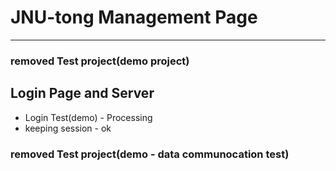 # JNU-tong Management Page
-----
### removed Test project(demo project)

## Login Page and Server
* Login Test(demo) - Processing
* keeping session - ok 

### removed Test project(demo - data communocation test)
